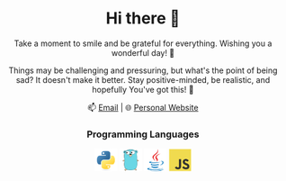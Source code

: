 <h1 align="center">Hi there 👋</h1>

<p align="center">
  Take a moment to smile and be grateful for everything. Wishing you a wonderful day! 🌟
</p>

<p align="center">
  Things may be challenging and pressuring, but what's the point of being sad? It doesn't make it better. 
  Stay positive-minded, be realistic, and hopefully You've got this! 💪
</p>

<p align="center">
  📫 <a href="mailto:manuchehrqoriev798@gmail.com">Email</a> |
  🌐 <a href="https://personal-website-qoriev-manuchehr.vercel.app/">Personal Website</a>
</p>

<h3 align="center">Programming Languages</h3>

<p align="center">
  <img src="https://raw.githubusercontent.com/devicons/devicon/master/icons/python/python-original.svg" alt="python" width="40" height="40"/>
  <img src="https://raw.githubusercontent.com/devicons/devicon/master/icons/go/go-original.svg" alt="go" width="40" height="40"/>
  <img src="https://raw.githubusercontent.com/devicons/devicon/master/icons/java/java-original.svg" alt="java" width="40" height="40"/>
  <img src="https://raw.githubusercontent.com/devicons/devicon/master/icons/javascript/javascript-original.svg" alt="javascript" width="40" height="40"/>
</p>
